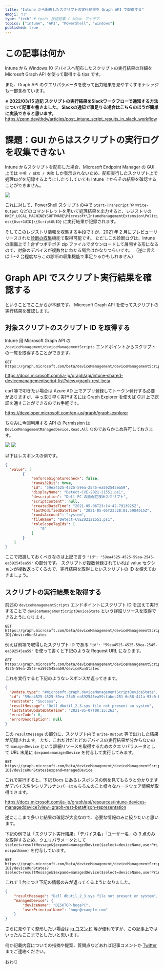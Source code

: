 ```yaml
---
title: "Intune から配布したスクリプトの実行結果を Graph API で取得する"
emoji: "🍦"
type: "tech" # tech: 技術記事 / idea: アイデア
topics: ["intune", "API", "PowerShell", "windows"]
published: true
---
```

# この記事は何か
Intune から Windows 10 デバイスへ配布したスクリプトの実行結果の詳細を Microsoft Graph API を使って取得する tips です。

また、Graph API のクエリパラメータを使って出力結果を見やすくするナレッジも一部含めています。

**※ 2022/03/15 追記
スクリプトの実行結果をSlackワークフローで通知する方法について記事を書きました。
Slackの通知で事足りる場合はこちらのほうが簡単に実装できると思います。**
https://zenn.dev/thdy/articles/post_intune_script_results_in_slack_workflow

# 課題：GUI からはスクリプトの実行ログを収集できない
Intune からスクリプトを配布した場合、Microsoft Endpoint Manager の GUI 上では `不明 / 成功 / 失敗` しか表示されないため、配布実行したスクリプト上で処理ログを記録するようにしたりしていても Intune 上からその結果を確認することができません。

![](https://storage.googleapis.com/zenn-user-upload/pela2a6pfbprxv94qoj0grg4cw12)

これに対して、PowerShell スクリプトの中で `Start-Transcript` や `Write-Output` などのコマンドレットを用いて処理結果を出力すると、レジストリの `HKEY_LOCAL_MACHINE¥SOFTWARE\Microsoft\IntuneManagementExtension\Policies\{UserGUID}\{ScriptGUID}` に実行結果が記録されます。

そしてこのレジストリ情報を収集する手段ですが、2021 年 2 月にプレビューリリースされた[診断の収集](https://docs.microsoft.com/ja-jp/mem/intune/remote-actions/collect-diagnostics)機能で取得可能です。
ただしこの診断ログは、Intune の画面上で 1 台ずつポチポチ zip ファイルでダウンロードして展開する形になるので、対象のデバイスが複数台にわたる場合はかなりつらいです。
（逆に言えば 1〜2 台程度ならこの診断の収集機能で事足りるかもしれません）

# Graph API でスクリプト実行結果を確認する
ということでここからが本題です。
Microsoft Graph API を使ってスクリプトの実行結果を確認します。

## 対象スクリプトのスクリプト ID を取得する
Intune 用 Microsoft Graph API の `/deviceManagement/deviceManagementScripts` エンドポイントからスクリプトの一覧を取得することができます。

```HTTP
GET https://graph.microsoft.com/beta/deviceManagement/deviceManagementScripts
```

https://docs.microsoft.com/ja-jp/graph/api/intune-shared-devicemanagementscript-list?view=graph-rest-beta

curl 等で叩きたい場合は Azure AD 上でアプリ登録してトークン発行する必要がありますが、手っ取り早く実行するには Graph Explorer を使えば GUI 上で認証を通すことができるのでお手軽です。

https://developer.microsoft.com/en-us/graph/graph-explorer

ちなみに今回利用する API の Permission は `DeviceManagementManagedDevice.Read.All` なのであらかじめ許可しておきます。

![](https://storage.googleapis.com/zenn-user-upload/y105kpcjb2y2a1uqfoqsltnaevdh)
![](https://storage.googleapis.com/zenn-user-upload/tv9e66t1srfqonjh7n609ycn1t1w)

以下はレスポンスの例です。
```JSON
{
  "value": [
        {
            "enforceSignatureCheck": false,
            "runAs32Bit": true,
            "id": "59ea4525-4525-59ea-2545-ea592545ea59",
            "displayName": "Detect-CVE-2021-21551.ps1",
            "description": "Dell PC の脆弱性検出スクリプト",
            "scriptContent": null,
            "createdDateTime": "2021-05-06T23:14:42.7913925Z",
            "lastModifiedDateTime": "2021-05-06T23:28:01.5984015Z",
            "runAsAccount": "system",
            "fileName": "Detect-CVE202121551.ps1",
            "roleScopeTagIds": [
                "0"
            ]
        }
    ]
}
```

ここで把握しておくべきなのは上記で言う `"id": "59ea4525-4525-59ea-2545-ea592545ea59"` の部分です。
スクリプトが複数登録されていれば value セクションが複数返ってくるので、実行結果を取得したいスクリプトの ID を控えておきましょう。

## スクリプトの実行結果を取得する
前述の `deviceManagementScripts` エンドポイントにスクリプト ID を加えて実行することで `deviceManagementScriptDeviceState` という詳細リソースを取得できるようになります。

```HTTP
GET https://graph.microsoft.com/beta/deviceManagement/deviceManagementScripts/{Script ID}/deviceRunStates
```

例えば前項で取得したスクリプト ID である `"id": "59ea4525-4525-59ea-2545-ea592545ea59"` を使って書くと下記のような Request URL になります。

```HTTP
GET https://graph.microsoft.com/beta/deviceManagement/deviceManagementScripts/59ea4525-4525-59ea-2545-ea592545ea59/deviceRunStates
```

これを実行すると下記のようなレスポンスが返ってきます。

```JSON
{
  "@odata.type": "#microsoft.graph.deviceManagementScriptDeviceState",
  "id": "59ea4525-4525-59ea-2545-ea592545ea59:fabec251-6d88-441a-93c0-b17a524bb914",
  "runState": "Success",
  "resultMessage": "Dell dbutil_2_3.sys file not present on system",
  "lastStateUpdateDateTime": "2021-05-07T00:15:26Z",
  "errorCode": 0,
  "errorDescription": null
}
```

この `resultMessage` の部分に、スクリプト内で `Write-Output` 等で出力した結果が記録されます。
ただ、これだけだとどのデバイスの実行結果が分からないので `managedDevice` という詳細リソースを取得するためのクエリパラメータとして URL 末尾に `$expand=managedDevice` を付与して実行してみます。

```HTTP
GET https://graph.microsoft.com/beta/deviceManagement/deviceManagementScripts/{Script ID}/deviceRunStates$expand=managedDevice
```

これで実行すると、下記 Docs にあるレスポンスの例を見てもらうと分かりますがデバイス名やシリアルナンバーはもちろんのこと様々なハードウェア情報が取得できます。

https://docs.microsoft.com/ja-jp/graph/api/resources/intune-devices-manageddevice?view=graph-rest-beta#json-representation

逆にここまで多いと結果の確認が大変なので、必要な情報のみに絞りたいと思います。

下記の例では「スクリプト実行結果」「デバイス名」「ユーザー名」の 3 点のみを取得するため、クエリパラメータとして `$select=resultMessage&$expand=managedDevice($select=deviceName,userPrincipalName)` を付与しています。

```HTTP
GET https://graph.microsoft.com/beta/deviceManagement/deviceManagementScripts/{Script ID}/deviceRunStates?$select=resultMessage&$expand=managedDevice($select=deviceName,userPrincipalName)
```

これで 1 台につき下記の情報のみが返ってくるようになりました。
```JSON
{
    "resultMessage": "Dell dbutil_2_3.sys file not present on system",
    "managedDevice": {
        "deviceName": "DESKTOP-hogePC",
        "userPrincipalName": "hoge@example.com"
    }
}
```

さらに見やすく整形したい場合は [jq コマンド](https://qiita.com/takeshinoda@github/items/2dec7a72930ec1f658af) 等が便利ですが、この記事上ではいったんここまでとしたいと思います。

何か記載内容についての指摘や提案、質問点などあれば記事コメントか [Twitter](https://twitter.com/thdy_jp) までご連絡ください。

おわり